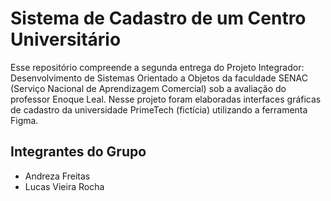 # Sistema de Cadastro de um Centro Universitário
Esse repositório compreende a segunda entrega do Projeto Integrador: Desenvolvimento de Sistemas Orientado a Objetos da faculdade SENAC (Serviço Nacional de Aprendizagem Comercial) sob a avaliação do professor Enoque Leal. Nesse projeto foram elaboradas interfaces gráficas de cadastro da universidade PrimeTech (fictícia) utilizando a ferramenta Figma.

## Integrantes do Grupo
- Andreza Freitas
- Lucas Vieira Rocha
